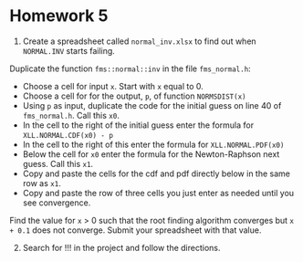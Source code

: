 # Homework 5

1. Create a spreadsheet called `normal_inv.xlsx` to find out when `NORMAL.INV` starts failing.  

Duplicate the function `fms::normal::inv` in the file `fms_normal.h`:

- Choose a cell for input `x`. Start with `x` equal to 0.
- Choose a cell for for the output, `p`, of function `NORMSDIST(x)`
- Using `p` as input, duplicate the code for the initial guess on line 40 of `fms_normal.h`. Call this `x0`.
- In the cell to the right of the initial guess enter the formula for `XLL.NORMAL.CDF(x0) - p`
- In the cell to the right of this enter the formula for `XLL.NORMAL.PDF(x0)`
- Below the cell for `x0` enter the formula for the Newton-Raphson next guess. Call this `x1`.
- Copy and paste the cells for the cdf and pdf directly below in the same row as `x1`.
- Copy and paste the row of three cells you just enter as needed until you see convergence.

Find the value for `x` > 0 such that the root finding algorithm converges but `x + 0.1` does not converge. Submit your spreadsheet with that value.

2. Search for !!! in the project and follow the directions.
